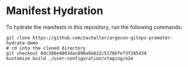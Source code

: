 # Manifest Hydration

To hydrate the manifests in this repository, run the following commands:

```shell
git clone https://github.com/zachaller/argocon-gitops-promoter-hydrate-demo
# cd into the cloned directory
git checkout 8dc386e4803dac890a9a622c5176bfef3f245434
kustomize build ./user-configuration/staging/e2e
```
